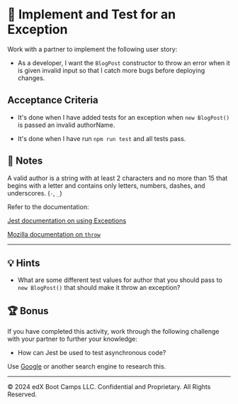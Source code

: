 # 📖 Implement and Test for an Exception

Work with a partner to implement the following user story:

* As a developer, I want the `BlogPost` constructor to throw an error when it is given invalid input so that I catch more bugs before deploying changes.

## Acceptance Criteria

* It's done when I have added tests for an exception when `new BlogPost()` is passed an invalid authorName.  

* It's done when I have run `npm run test` and all tests pass.

## 📝 Notes

A valid author is a string with at least 2 characters and no more than 15 that
begins with a letter and contains only letters, numbers, dashes, and underscores.
(`-`, `_`)

Refer to the documentation:

[Jest documentation on using Exceptions](https://jestjs.io/docs/using-matchers#exceptions)

[Mozilla documentation on `throw`](https://developer.mozilla.org/en-US/docs/Web/JavaScript/Reference/Statements/throw)

---

## 💡 Hints

* What are some different test values for author that you should pass to `new BlogPost()` that should make it throw an exception?

## 🏆 Bonus

If you have completed this activity, work through the following challenge with your partner to further your knowledge:

* How can Jest be used to test asynchronous code?

Use [Google](https://www.google.com) or another search engine to research this.

---
© 2024 edX Boot Camps LLC. Confidential and Proprietary. All Rights Reserved.
